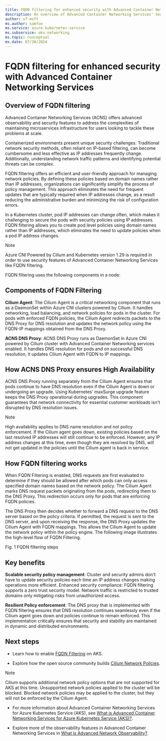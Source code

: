 ```yaml
---
title: FQDN filtering for enhanced security with Advanced Container Networking Services
description: An overview of Advanced Container Networking Services' Security capabilities using FQDN filtering on Azure Kubernetes Service (AKS).
author: sf-msft
ms.author: samfoo
ms.service: azure-kubernetes-service
ms.subservice: aks-networking
ms.topic: conceptual
ms.date: 07/30/2024
---
```


# FQDN filtering for enhanced security with Advanced Container Networking Services

## Overview of FQDN filtering

Advanced Container Networking Services (ACNS) offers advanced observability and security features to address the complexities of maintaining microservices infrastructure for users looking to tackle these problems at scale.

Containerized environments present unique security challenges. Traditional network security methods, often reliant on IP-based filtering, can become cumbersome and less effective as IP addresses frequently change. Additionally, understanding network traffic patterns and identifying potential threats can be complex.

FQDN filtering offers an efficient and user-friendly approach for managing network policies. By defining these policies based on domain names rather than IP addresses, organizations can significantly simplify the process of policy management. This approach eliminates the need for frequent updates that are typically required when IP addresses change, as a result reducing the administrative burden and minimizing the risk of configuration errors.

In a Kubernetes cluster, pod IP addresses can change often, which makes it challenging to secure the pods with security policies using IP addresses. FQDN filtering allows you to create pod level policies using domain names rather than IP addresses, which eliminates the need to update policies when a pod IP address changes.

> [!NOTE]
> Azure CNI Powered by Cilium and Kubernetes version 1.29 is required in order to use security features of Advanced Container Networking Services like FQDN filtering.

FQDN filtering uses the following components in a node:

## Components of FQDN Filtering

**Cilium Agent**: The Cilium Agent is a critical networking component that runs as a DaemonSet within Azure CNI clusters powered by Cilium. It handles networking, load balancing, and network policies for pods in the cluster. For pods with enforced FQDN policies, the Cilium Agent redirects packets to the DNS Proxy for DNS resolution and updates the network policy using the FQDN-IP mappings obtained from the DNS Proxy.

**ACNS DNS Proxy**: ACNS DNS Proxy runs as DaemonSet in Azure CNI powered by Cilium cluster with Advanced Container Networking services enabled. It handles DNS resolution for pods and on successful DNS resolution, it updates Cilium Agent with FQDN to IP mappings.

## How ACNS DNS Proxy ensures High Availability

ACNS DNS Proxy running separately from the Cilium Agent ensures that pods continue to have DNS resolution even if the Cilium Agent is down or undergoing an upgrade. Using Kubernetes' maxSurge upgrade feature keeps the DNS Proxy operational during upgrades. This component guarantees that network connectivity for essential customer workloads isn't disrupted by DNS resolution issues.

> [!NOTE]
> High availability applies to DNS name resolution and not policy enforcement. If the Cilium agent goes down, existing policies based on the last resolved IP addresses will still continue to be enforced. However, any IP address changes at this time, even though they are resolved by DNS, will not get updated in the policies until the Cilium agent is back in service.

## How FQDN filtering works

When FQDN Filtering is enabled, DNS requests are first evaluated to determine if they should be allowed after which pods can only access specified domain names based on the network policy. The Cilium Agent marks DNS request packets originating from the pods, redirecting them to the DNS Proxy. This redirection occurs only for pods that are enforcing FQDN policies.

The DNS Proxy then decides whether to forward a DNS request to the DNS server based on the policy criteria. If permitted, the request is sent to the DNS server, and upon receiving the response, the DNS Proxy updates the Cilium Agent with FQDN mappings. This allows the Cilium Agent to update the network policy within the policy engine. The following image illustrates the high-level flow of FQDN Filtering.




Fig. 1 FQDN filtering steps

## Key benefits

**Scalable security policy management**: Cluster and security admins don't have to update security policies each time an IP address changes making operations more efficient. Enhanced security compliance: FQDN filtering supports a zero trust security model. Network traffic is restricted to trusted domains only mitigating risks from unauthorized access.

**Resilient Policy enforcement**: The DNS proxy that is implemented with FQDN filtering ensures that DNS resolution continues seamlessly even if the Cilium agent goes down and policies continue to remain enforced. This implementation critically ensures that security and stability are maintained in dynamic and distributed environments.

## Next steps

* Learn how to enable [FQDN Filtering](advanced-network-container-services-security-cli.md) on AKS.

* Explore how the open source community builds [Cilium Network Policies](https://docs.cilium.io/en/latest/security/policy/).

> [!NOTE]
> Cilium supports additional network policy options that are not supported for AKS at this time. Unsupported network policies applied to the cluster will be blocked. Blocked network policies may be applied to the cluster, but they will not be enforced by the Cilium Agent.

* For more information about Advanced Container Networking Services for Azure Kubernetes Service (AKS), see [What is Advanced Container Networking Services for Azure Kubernetes Service (AKS)?](advanced-container-networking-services-overview.md).

* Explore more of the observability features in Advanced Container Networking Services in [What is Advanced Network Observability?](advanced-network-observability-concepts.md).
